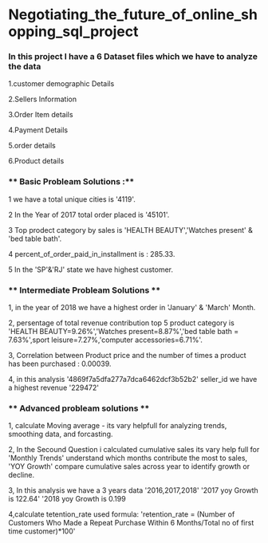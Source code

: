 # Negotiating_the_future_of_online_shopping_sql_project
### In this project I have a 6 Dataset files which we have to analyze the data

1.customer demographic Details

2.Sellers Information

3.Order Item details

4.Payment Details

5.order details

6.Product details

### ** Basic Probleam Solutions :**

 1 we have a total unique cities is '4119'.
 
 2 In the Year of 2017 total order placed is '45101'.
 
 3 Top prodect category by sales is 'HEALTH BEAUTY','Watches present' & 'bed table bath'.
 
 4 percent_of_order_paid_in_installment is : 285.33.
 
 5 In the 'SP'&'RJ' state we have highest customer.

### ** Intermediate Probleam Solutions **

 1, in the year of 2018 we have a highest order in 'January' & 'March' Month.
 
 2, persentage of total revenue contribution top 5 product category is 'HEALTH BEAUTY=9.26%','Watches present=8.87%','bed table bath = 7.63%',sport leisure=7.27%,'computer accessories=6.71%'.
 
 3, Correlation between Product price and the number of times a product has been purchased : 0.00039.
 
 4, in this analysis '4869f7a5dfa277a7dca6462dcf3b52b2' seller_id we have a highest revenue '229472'
 

### ** Advanced probleam solutions **

1, calculate Moving average - its vary helpfull for analyzing trends, smoothing data, and forcasting.

2, In the Secound Question i calculated cumulative sales its vary help full for 'Monthly Trends' understand which months contribute the most to sales, 'YOY Growth' compare cumulative sales across year to identify growth or decline.

3, In this analysis we have a 3 years data '2016,2017,2018' '2017 yoy Growth is 122.64' '2018 yoy Growth is 0.199

4,calculate tetention_rate used formula: 'retention_rate = (Number of Customers Who Made a Repeat Purchase Within 6 Months/Total no of first time customer)*100'
